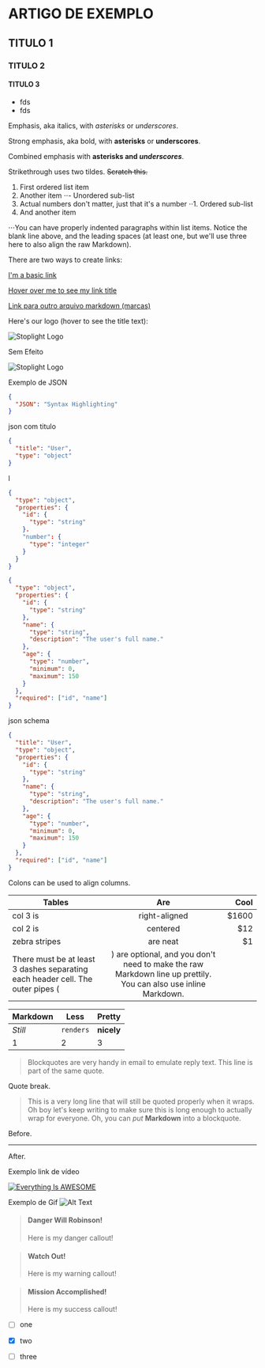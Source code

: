 
# ARTIGO DE EXEMPLO

## TITULO 1

### TITULO 2

#### TITULO 3

- fds
- fds

Emphasis, aka italics, with *asterisks* or _underscores_.

Strong emphasis, aka bold, with **asterisks** or __underscores__.

Combined emphasis with **asterisks and _underscores_**.

Strikethrough uses two tildes. ~~Scratch this.~~

1. First ordered list item
2. Another item
   ⋅⋅- Unordered sub-list
3. Actual numbers don't matter, just that it's a number
   ⋅⋅1. Ordered sub-list
4. And another item

⋅⋅⋅You can have properly indented paragraphs within list items. Notice the blank line above, and the leading spaces (at least one, but we'll use three here to also align the raw Markdown).

There are two ways to create links:

[I'm a basic link](https://www.google.com)

[Hover over me to see my link title](https://www.google.com "Google's Homepage")

[Link para outro arquivo markdown (marcas)](./brand/brands.md)


Here's our logo (hover to see the title text):

![Stoplight Logo](https://stoplight.io/images/home/logo-blue-black.png "Stoplight Logo")

Sem Efeito
<!--
focus: false
-->
![Stoplight Logo](https://stoplight.io/images/home/logo-blue-black.png "Stoplight Logo")

Exemplo de JSON
```json
{
  "JSON": "Syntax Highlighting"
}
```
json com titulo
```json title="Passed via meta tag" lineNumbers
{
  "title": "User",
  "type": "object"
}
```
l

<!--
type: tab
title: Json
-->
```json title= Json
{
  "type": "object",
  "properties": {
    "id": {
      "type": "string"
    }.
    "number": {
      "type": "integer"
    }
  }
}
```
<!--
type: tab
title: Json Schema
-->
```json json_schema
{
  "type": "object",
  "properties": {
    "id": {
      "type": "string"
    },
    "name": {
      "type": "string",
      "description": "The user's full name."
    },
    "age": {
      "type": "number",
      "minimum": 0,
      "maximum": 150
    }
  },
  "required": ["id", "name"]
}
```
<!-- type: tab-end -->

json schema

```json json_schema
{
  "title": "User",
  "type": "object",
  "properties": {
    "id": {
      "type": "string"
    },
    "name": {
      "type": "string",
      "description": "The user's full name."
    },
    "age": {
      "type": "number",
      "minimum": 0,
      "maximum": 150
    }
  },
  "required": ["id", "name"]
}
```

Colons can be used to align columns.

| Tables        |      Are      |   Cool |
| ------------- | :-----------: | -----: |
| col 3 is      | right-aligned | \$1600 |
| col 2 is      |   centered    |   \$12 |
| zebra stripes |   are neat    |    \$1 |
There must be at least 3 dashes separating each header cell. The outer pipes (|) are optional, and you don't need to make the raw Markdown line up prettily. You can also use inline Markdown.

| Markdown | Less      | Pretty     |
| -------- | --------- | ---------- |
| _Still_  | `renders` | **nicely** |
| 1        | 2         | 3          |


> Blockquotes are very handy in email to emulate reply text.
> This line is part of the same quote.

Quote break.

> This is a very long line that will still be quoted properly when it wraps. Oh boy let's keep writing to make sure this is long enough to actually wrap for everyone. Oh, you can _put_ **Markdown** into a blockquote.

Before.

---

After.

Exemplo link de vídeo

[![Everything Is AWESOME](https://img.youtube.com/vi/s7UUawSvtX0/hqdefault.jpg)](https://www.youtube.com/watch?v=s7UUawSvtX0 "Everything Is AWESOME")

Exemplo de Gif
![Alt Text](https://media.giphy.com/media/vFKqnCdLPNOKc/giphy.gif)


<!-- theme: danger -->

> #### Danger Will Robinson!
>
> Here is my danger callout!

<!-- theme: warning -->
> #### Watch Out!
>
> Here is my warning callout!

<!-- theme: success -->

> #### Mission Accomplished!
>
> Here is my success callout!


- [ ] one
- [x] two
- [ ] three




